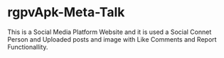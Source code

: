 # rgpvApk-Meta-Talk
This is a Social Media Platform Website and it is used a Social Connet Person and Uploaded posts and image with Like Comments and Report Functionallity.
